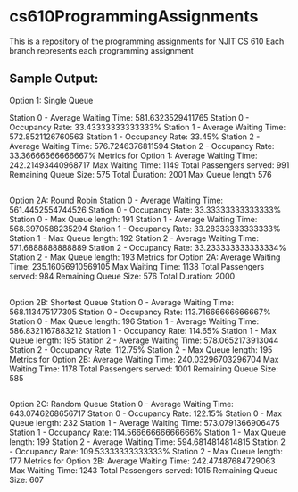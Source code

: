 # cs610ProgrammingAssignments
This is a repository of the programming assignments for NJIT CS 610
Each branch represents each programming assignment

## Sample Output:
Option 1: Single Queue

Station 0 - Average Waiting Time: 581.6323529411765
Station 0 - Occupancy Rate: 33.43333333333333%
Station 1 - Average Waiting Time: 572.8521126760563
Station 1 - Occupancy Rate: 33.45%
Station 2 - Average Waiting Time: 576.7246376811594
Station 2 - Occupancy Rate: 33.36666666666667%
Metrics for Option 1:
Average Waiting Time: 242.21493440968717
Max Waiting Time: 1149
Total Passengers served: 991
Remaining Queue Size: 575
Total Duration: 2001
Max Queue length 576

##
Option 2A: Round Robin
Station 0 - Average Waiting Time: 561.4452554744526
Station 0 - Occupancy Rate: 33.33333333333333%
Station 0 - Max Queue length: 191
Station 1 - Average Waiting Time: 568.3970588235294
Station 1 - Occupancy Rate: 33.28333333333333%
Station 1 - Max Queue length: 192
Station 2 - Average Waiting Time: 571.6888888888889
Station 2 - Occupancy Rate: 33.233333333333334%
Station 2 - Max Queue length: 193
Metrics for Option 2A:
Average Waiting Time: 235.16056910569105
Max Waiting Time: 1138
Total Passengers served: 984
Remaining Queue Size: 576
Total Duration: 2000
##
Option 2B: Shortest Queue
Station 0 - Average Waiting Time: 568.113475177305
Station 0 - Occupancy Rate: 113.71666666666667%
Station 0 - Max Queue length: 196
Station 1 - Average Waiting Time: 586.8321167883212
Station 1 - Occupancy Rate: 114.65%
Station 1 - Max Queue length: 195
Station 2 - Average Waiting Time: 578.0652173913044
Station 2 - Occupancy Rate: 112.75%
Station 2 - Max Queue length: 195
Metrics for Option 2B:
Average Waiting Time: 240.03296703296704
Max Waiting Time: 1178
Total Passengers served: 1001
Remaining Queue Size: 585
##
Option 2C: Random Queue
Station 0 - Average Waiting Time: 643.0746268656717
Station 0 - Occupancy Rate: 122.15%
Station 0 - Max Queue length: 232
Station 1 - Average Waiting Time: 573.0791366906475
Station 1 - Occupancy Rate: 114.56666666666666%
Station 1 - Max Queue length: 199
Station 2 - Average Waiting Time: 594.6814814814815
Station 2 - Occupancy Rate: 109.53333333333333%
Station 2 - Max Queue length: 177
Metrics for Option 2B:
Average Waiting Time: 242.47487684729063
Max Waiting Time: 1243
Total Passengers served: 1015
Remaining Queue Size: 607
